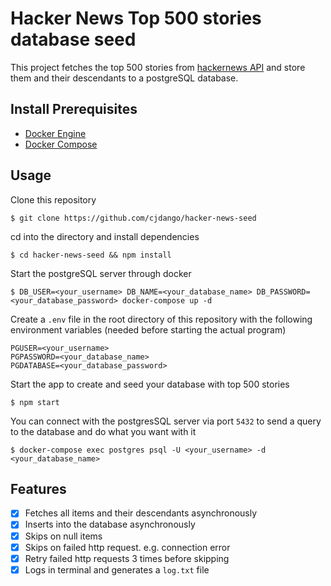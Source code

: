 # Hacker News Top 500 stories database seed

This project fetches the top 500 stories from [hackernews API](https://github.com/HackerNews/API) and store them and their descendants to a postgreSQL database.


## Install Prerequisites

 - [Docker Engine](https://docs.docker.com/engine/install/)
 - [Docker Compose](https://docs.docker.com/compose/install/)

## Usage
Clone this repository

    $ git clone https://github.com/cjdango/hacker-news-seed
cd into the directory and install dependencies

    $ cd hacker-news-seed && npm install

Start the postgreSQL server through docker

    $ DB_USER=<your_username> DB_NAME=<your_database_name> DB_PASSWORD=<your_database_password> docker-compose up -d

Create a `.env` file in the root directory of this repository with the following environment variables (needed before starting the actual program)

    PGUSER=<your_username>
    PGPASSWORD=<your_database_name>
    PGDATABASE=<your_database_password>

Start the app to create and seed your database with top 500 stories

    $ npm start

You can connect with the postgresSQL server via port `5432` to send a query to the database and do what you want with it

    $ docker-compose exec postgres psql -U <your_username> -d <your_database_name>

## Features

 - [x] Fetches all items and their descendants asynchronously
 - [x] Inserts into the database asynchronously
 - [x] Skips on null items
 - [x] Skips on failed http request. e.g. connection error
 - [x] Retry failed http requests 3 times before skipping
 - [x] Logs in terminal and generates a `log.txt` file
